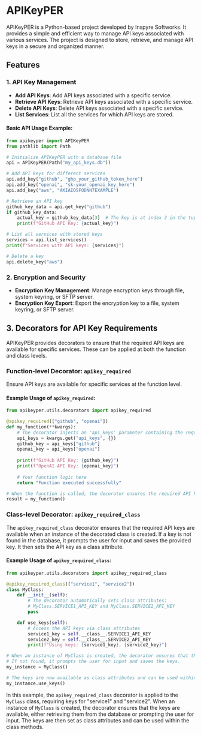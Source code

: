 # APIKeyPER

APIKeyPER is a Python-based project developed by Inspyre Softworks. It provides a simple and efficient way to manage API
keys associated with various services. The project is designed to store, retrieve, and manage API keys in a secure and
organized manner.

## Features

### 1. API Key Management

- **Add API Keys**: Add API keys associated with a specific service.
- **Retrieve API Keys**: Retrieve API keys associated with a specific service.
- **Delete API Keys**: Delete API keys associated with a specific service.
- **List Services**: List all the services for which API keys are stored.

#### Basic API Usage Example:

```python
from apikeyper import APIKeyPER
from pathlib import Path

# Initialize APIKeyPER with a database file
api = APIKeyPER(Path("my_api_keys.db"))

# Add API keys for different services
api.add_key("github", "ghp_your_github_token_here")
api.add_key("openai", "sk-your_openai_key_here")
api.add_key("aws", "AKIAIOSFODNN7EXAMPLE")

# Retrieve an API key
github_key_data = api.get_key("github")
if github_key_data:
    actual_key = github_key_data[3]  # The key is at index 3 in the tuple
    print(f"GitHub API Key: {actual_key}")

# List all services with stored keys
services = api.list_services()
print(f"Services with API keys: {services}")

# Delete a key
api.delete_key("aws")
```

### 2. Encryption and Security

- **Encryption Key Management**: Manage encryption keys through file, system keyring, or SFTP server.
- **Encryption Key Export**: Export the encryption key to a file, system keyring, or SFTP server.


## 3. Decorators for API Key Requirements

APIKeyPER provides decorators to ensure that the required API keys are available for specific services. These can be
applied at both the function and class levels.

### Function-level Decorator: `apikey_required`

Ensure API keys are available for specific services at the function level.

#### Example Usage of `apikey_required`:

```python
from apikeyper.utils.decorators import apikey_required

@apikey_required(["github", "openai"])
def my_function(**kwargs):
    # The decorator injects an 'api_keys' parameter containing the requested keys
    api_keys = kwargs.get("api_keys", {})
    github_key = api_keys["github"]
    openai_key = api_keys["openai"]
    
    print(f"GitHub API Key: {github_key}")
    print(f"OpenAI API Key: {openai_key}")
    
    # Your function logic here
    return "Function executed successfully"

# When the function is called, the decorator ensures the required API keys are available
result = my_function()
```

### Class-level Decorator: `apikey_required_class`

The `apikey_required_class` decorator ensures that the required API keys are available when an instance of the decorated
class is created. If a key is not found in the database, it prompts the user for input and saves the provided key. It
then sets the API key as a class attribute.

#### Example Usage of `apikey_required_class`:

```python
from apikeyper.utils.decorators import apikey_required_class

@apikey_required_class(["service1", "service2"])
class MyClass:
    def __init__(self):
        # The decorator automatically sets class attributes:
        # MyClass.SERVICE1_API_KEY and MyClass.SERVICE2_API_KEY
        pass

    def use_keys(self):
        # Access the API keys via class attributes
        service1_key = self.__class__.SERVICE1_API_KEY
        service2_key = self.__class__.SERVICE2_API_KEY
        print(f"Using keys: {service1_key}, {service2_key}")

# When an instance of MyClass is created, the decorator ensures that the keys for "service1" and "service2" are available.
# If not found, it prompts the user for input and saves the keys.
my_instance = MyClass()

# The keys are now available as class attributes and can be used within the class methods.
my_instance.use_keys()
```

In this example, the `apikey_required_class` decorator is applied to the `MyClass` class, requiring keys for "service1"
and "service2". When an instance of `MyClass` is created, the decorator ensures that the keys are available, either
retrieving them from the database or prompting the user for input. The keys are then set as class attributes and can be
used within the class methods.
